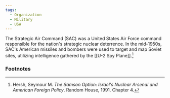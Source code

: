 ```yaml
---
tags:
  - Organization
  - Military
  - USA
---
```

The Strategic Air Command (SAC) was a United States Air Force command responsible for the nation's strategic nuclear deterrence. In the mid-1950s, SAC's American missiles and bombers were used to target and map Soviet sites, utilizing intelligence gathered by the [[U-2 Spy Plane]].[^1]

### Footnotes

[^1]: Hersh, Seymour M. *The Samson Option: Israel's Nuclear Arsenal and American Foreign Policy*. Random House, 1991. Chapter 4.